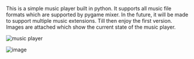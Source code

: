 This is a simple music player built in python. It supports all music file formats which are supported by pygame mixer. In the future, it will be made to support multiple music extensions. Till then enjoy the first version. 
Images are attached which show the current state of the music player.

![music player](https://github.com/Lion-ofJudah/musicPlayer/assets/105066757/d118bcb3-eaa0-4479-b3b3-c231145777c1)

![image](https://github.com/Lion-ofJudah/musicPlayer/assets/105066757/c921db1e-4494-4faa-b214-548a66a2bb10)
